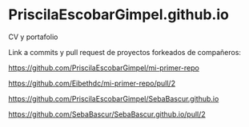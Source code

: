 # PriscilaEscobarGimpel.github.io
CV y portafolio

Link a commits y pull request de proyectos forkeados de compañeros:

https://github.com/PriscilaEscobarGimpel/mi-primer-repo

https://github.com/Eibethdc/mi-primer-repo/pull/2

https://github.com/PriscilaEscobarGimpel/SebaBascur.github.io

https://github.com/SebaBascur/SebaBascur.github.io/pull/2
